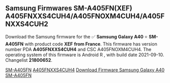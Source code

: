 <h2>Samsung Firmwares SM-A405FN(XEF) A405FNXXS4CUH4/A405FNOXM4CUH4/A405FNXXS4CUH2</h2>
Download the Samsung firmware for the ✅ <strong>Samsung Galaxy A40 </strong> ⭐ <strong>SM-A405FN</strong> with product code <strong>XEF</strong> <strong> from France</strong>. This firmware has version number PDA <strong>A405FNXXS4CUH4</strong> and CSC A405FNOXM4CUH4. The operating system of this firmware is Android R , with build date 2021-09-10. Changelist <strong>21800652</strong>.


[SM-A405FN](https://samfirm.shop/samsung/model/SM-A405FN)
[A405FNXXS4CUH4](https://samfirm.shop/samsung/pda/A405FNXXS4CUH4)
[Download Firmware Samsung Galaxy A40 SM-A405FN](https://samfirm.shop/samsung/firmware/454729)
